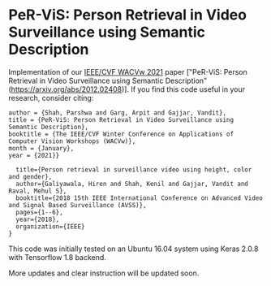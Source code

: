# PeR-ViS: Person Retrieval in Video Surveillance using Semantic Description

Implementation of our [IEEE/CVF WACVw 2021](http://wacv2021.thecvf.com/) paper ["PeR-ViS: Person Retrieval in Video Surveillance using Semantic Description"(https://arxiv.org/abs/2012.02408)]. If you find this code useful in your research, consider citing:  
```@InProceedings{Shah_2021_WACVw,
author = {Shah, Parshwa and Garg, Arpit and Gajjar, Vandit},
title = {PeR-ViS: Person Retrieval in Video Surveillance using Semantic Description},
booktitle = {The IEEE/CVF Winter Conference on Applications of Computer Vision Workshops (WACVw)},
month = {January},
year = {2021}}	
```  
       
```@inproceedings{galiyawala2018person,
  title={Person retrieval in surveillance video using height, color and gender},
  author={Galiyawala, Hiren and Shah, Kenil and Gajjar, Vandit and Raval, Mehul S},
  booktitle={2018 15th IEEE International Conference on Advanced Video and Signal Based Surveillance (AVSS)},
  pages={1--6},
  year={2018},
  organization={IEEE}
}
```  

This code was initially tested on an Ubuntu 16.04 system using Keras 2.0.8 with Tensorflow 1.8 backend.  

More updates and clear instruction will be updated soon.  